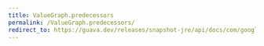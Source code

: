 ```yaml
---
title: ValueGraph.predecessors
permalink: /ValueGraph.predecessors/
redirect_to: https://guava.dev/releases/snapshot-jre/api/docs/com/google/common/graph/ValueGraph.html#predecessors-N-
---
```

